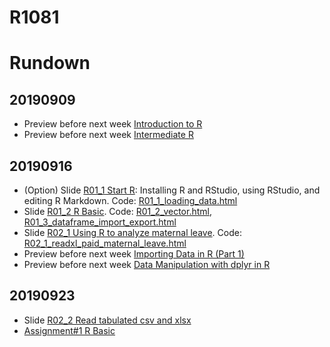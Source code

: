 # R1081
# Rundown
## 20190909
* Preview before next week [Introduction to R](https://www.datacamp.com/courses/free-introduction-to-r)
* Preview before next week [Intermediate R](https://www.datacamp.com/courses/intermediate-r)
## 20190916
* (Option) Slide [R01_1 Start R](https://docs.google.com/presentation/d/e/2PACX-1vR7PyAkfJBZq-LbZefnlbvlPhEbB2s1o5vQTabdEN5Fxa7PQwHv3eVgiQrpM1lkGsKrJ0xmya0l2ktj/pub?start=false&loop=false&delayms=3000): Installing R and RStudio, using RStudio, and editing R Markdown. Code: [R01_1_loading_data.html](R01_1_loading_data.html)
* Slide [R01_2 R Basic](https://docs.google.com/presentation/d/e/2PACX-1vRjb_W1Vo9-zD9F4FmWOiB6K4ezkF6W64OKcX7bZD6ordKvOT-6LFoGi0le-HzT2ABKudDNhr_qKt2x/pub?start=false&loop=false&delayms=3000). Code: [R01_2_vector.html](R01_2_vector.html), [R01_3_dataframe_import_export.html](R01_3_dataframe_import_export.html)
* Slide [R02_1 Using R to analyze maternal leave](https://docs.google.com/presentation/d/e/2PACX-1vRDGlYA4GPhbgreLaJUXBIWPz0xmfT4pG40s4h4LXD7Gq5k65as5sAf_6-o7-WFKyTY5jOcWI_f77Sn/pub?start=false&loop=false&delayms=3000). Code: [R02_1_readxl_paid_maternal_leave.html](R02_1_readxl_paid_maternal_leave.html)
* Preview before next week [Importing Data in R (Part 1)](https://www.datacamp.com/courses/importing-data-in-r-part-1)
* Preview before next week [Data Manipulation with dplyr in R](https://www.datacamp.com/courses/data-manipulation-with-dplyr-in-r)

## 20190923
* Slide [R02_2 Read tabulated csv and xlsx](https://docs.google.com/presentation/d/e/2PACX-1vTFRVkwdscR3QNdVD6Q8JEKshlORtgdP_DUq19HPjbO6_8nN3ADTEtxuOr_Z28t3HKGdf9_m3icULpO/pub?start=false&loop=false&delayms=3000)
* [Assignment#1 R Basic](AS01_R_Basic.html)
